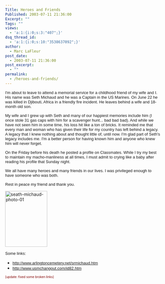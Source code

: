 ```yaml
---
Title: Heroes and Friends
Published: 2003-07-11 21:36:00
Excerpt: ""
Tags: ""
views:
  - 'a:1:{i:0;s:3:"407";}'
dsq_thread_id:
  - 'a:1:{i:0;s:10:"3538637092";}'
author:
  - Marc LaFleur
post_date:
  - 2003-07-11 21:36:00
post_excerpt:
  - ""
permalink:
  - /heroes-and-friends/
---
```

<p><font face="Arial" size="2"><span class="000441021">I'm about to leave to attend a memorial service for a childhood friend of my wife and I. His name was Seth Michaud and he was a Captain in the US Marines. On June 22 he was killed in Djibouti, Africa in a friendly fire incident. He leaves behind a wife and 18-month old son.</span></font></p>  <p><font face="Arial" size="2"><span class="000441021">My wife and I grew up with Seth and many of our happiest memories include him (I once stole 31 gas caps with him for a scavenger hunt... bad bad bad). And while we have not seen him in some time, his loss hit like a ton of bricks. It reminded me that every man and woman who has given their life for my country has left behind a legacy. A legacy that I knew nothing about and thought little of, until now. I</span></font><font face="Arial" size="2"><span class="000441021">'m glad part of Seth's legacy includes me. I'm a better person for having known him and anyone who knew him will never forget. </span></font></p>  <p><font face="Arial" size="2"><span class="000441021">On the Friday before his death he posted a profile on Classmates. While I try my best to maintain my macho-manliness at all times, I must admit to crying like a baby after reading his profile that Sunday night. </span></font></p>  <p><font face="Arial" size="2"><span class="000441021">We all have many heroes and many friends in our lives. I was privileged enough to have someone who was both. </span></font></p>  <p><font face="Arial" size="2"><span class="000441021"></span></font><font face="Arial" size="2"><span class="000441021">Rest in peace my friend and thank you.</span></font></p>  <p><a href="http://weblogs.asp.net/blogs/mlafleur/WindowsLiveWriter/HeroesandFriends_CBB8/seath-michaud-photo-01_2.jpg"><img style="border-top-width: 0px; border-left-width: 0px; border-bottom-width: 0px; border-right-width: 0px" height="180" alt="seath-michaud-photo-01" src="http://weblogs.asp.net/blogs/mlafleur/WindowsLiveWriter/HeroesandFriends_CBB8/seath-michaud-photo-01_thumb.jpg" width="136" border="0" /></a> </p>  <p><font face="Arial" size="2"><span class="000441021">Some links: </span></font></p>  <ul>   <li><font face="Arial" size="2"><span class="000441021"><a href="http://www.arlingtoncemetery.net/srmichaud.htm">http://www.arlingtoncemetery.net/srmichaud.htm</a></span></font> </li>    <li><font face="Arial" size="2"><span class="000441021"><a href="http://www.usmchangout.com/id82.htm">http://www.usmchangout.com/id82.htm</a></span></font> </li> </ul>  <p><font color="#800000" size="1">[update: fixed some broken links]</font></p>